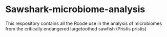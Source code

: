 # Sawshark-microbiome-analysis
This respository contains all the Rcode use in the analysis of microbiomes from the critically endangered largetoothed sawfish (Pristis pristis)
